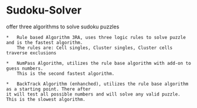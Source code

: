 # Sudoku-Solver

   offer three algorithms to solve sudoku puzzles
  
 	*	Rule based Algorithm 3RA, uses three logic rules to solve puzzle and is the fastest algorithm.
 		The rules are: Cell singles, Cluster singles, Cluster cells traverse exclusions
 	
 	*	NumPass Algorithm, utilizes the rule base algorithm with add-on to guess numbers.
 		This is the second fastest algorithm.
 	
 	*	BackTrack Algorithm (enhanched), utilizes the rule base algorithm as a starting point. There after
    it will test all possible numbers and will solve any valid puzzle. This is the slowest algorithm.
 
